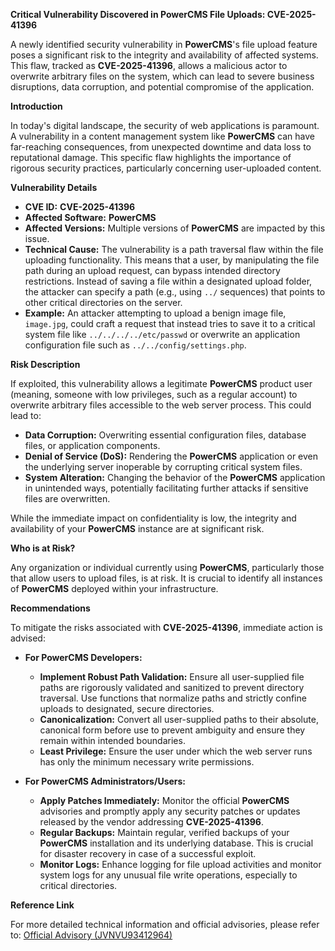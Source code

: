 **Critical Vulnerability Discovered in PowerCMS File Uploads: CVE-2025-41396**

A newly identified security vulnerability in **PowerCMS**'s file upload feature poses a significant risk to the integrity and availability of affected systems. This flaw, tracked as **CVE-2025-41396**, allows a malicious actor to overwrite arbitrary files on the system, which can lead to severe business disruptions, data corruption, and potential compromise of the application.

**Introduction**

In today's digital landscape, the security of web applications is paramount. A vulnerability in a content management system like **PowerCMS** can have far-reaching consequences, from unexpected downtime and data loss to reputational damage. This specific flaw highlights the importance of rigorous security practices, particularly concerning user-uploaded content.

**Vulnerability Details**

*   **CVE ID:** **CVE-2025-41396**
*   **Affected Software:** **PowerCMS**
*   **Affected Versions:** Multiple versions of **PowerCMS** are impacted by this issue.
*   **Technical Cause:** The vulnerability is a path traversal flaw within the file uploading functionality. This means that a user, by manipulating the file path during an upload request, can bypass intended directory restrictions. Instead of saving a file within a designated upload folder, the attacker can specify a path (e.g., using `../` sequences) that points to other critical directories on the server.
*   **Example:** An attacker attempting to upload a benign image file, `image.jpg`, could craft a request that instead tries to save it to a critical system file like `../../../../etc/passwd` or overwrite an application configuration file such as `../../config/settings.php`.

**Risk Description**

If exploited, this vulnerability allows a legitimate **PowerCMS** product user (meaning, someone with low privileges, such as a regular account) to overwrite arbitrary files accessible to the web server process. This could lead to:

*   **Data Corruption:** Overwriting essential configuration files, database files, or application components.
*   **Denial of Service (DoS):** Rendering the **PowerCMS** application or even the underlying server inoperable by corrupting critical system files.
*   **System Alteration:** Changing the behavior of the **PowerCMS** application in unintended ways, potentially facilitating further attacks if sensitive files are overwritten.

While the immediate impact on confidentiality is low, the integrity and availability of your **PowerCMS** instance are at significant risk.

**Who is at Risk?**

Any organization or individual currently using **PowerCMS**, particularly those that allow users to upload files, is at risk. It is crucial to identify all instances of **PowerCMS** deployed within your infrastructure.

**Recommendations**

To mitigate the risks associated with **CVE-2025-41396**, immediate action is advised:

*   **For PowerCMS Developers:**
    *   **Implement Robust Path Validation:** Ensure all user-supplied file paths are rigorously validated and sanitized to prevent directory traversal. Use functions that normalize paths and strictly confine uploads to designated, secure directories.
    *   **Canonicalization:** Convert all user-supplied paths to their absolute, canonical form before use to prevent ambiguity and ensure they remain within intended boundaries.
    *   **Least Privilege:** Ensure the user under which the web server runs has only the minimum necessary write permissions.

*   **For PowerCMS Administrators/Users:**
    *   **Apply Patches Immediately:** Monitor the official **PowerCMS** advisories and promptly apply any security patches or updates released by the vendor addressing **CVE-2025-41396**.
    *   **Regular Backups:** Maintain regular, verified backups of your **PowerCMS** installation and its underlying database. This is crucial for disaster recovery in case of a successful exploit.
    *   **Monitor Logs:** Enhance logging for file upload activities and monitor system logs for any unusual file write operations, especially to critical directories.

**Reference Link**

For more detailed technical information and official advisories, please refer to:
[Official Advisory (JVNVU93412964)](https://jvn.jp/en/vu/JVNVU93412964/)